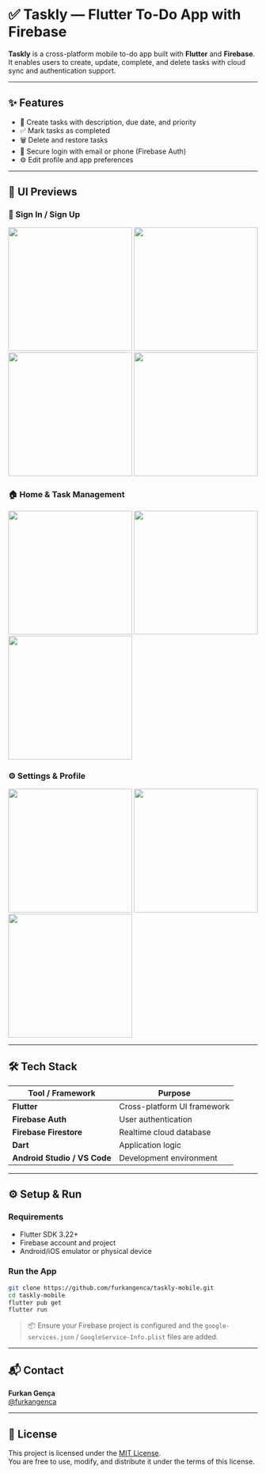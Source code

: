 # ✅ Taskly — Flutter To-Do App with Firebase

**Taskly** is a cross-platform mobile to-do app built with **Flutter** and **Firebase**.  
It enables users to create, update, complete, and delete tasks with cloud sync and authentication support.

---

## ✨ Features

- 📝 Create tasks with description, due date, and priority  
- ✅ Mark tasks as completed  
- 🗑️ Delete and restore tasks  
- 🔐 Secure login with email or phone (Firebase Auth)  
- ⚙️ Edit profile and app preferences  

---

## 📱 UI Previews

### 🔐 Sign In / Sign Up

<img src="https://github.com/user-attachments/assets/10f47999-02e4-4213-aabf-7c832b933564" width="250" />
<img src="https://github.com/user-attachments/assets/fcbf654a-bed6-481a-a266-185a00611830" width="250" />
<img src="https://github.com/user-attachments/assets/c1294e27-02d3-4329-bfc5-c72d5fc05c38" width="250" />
<img src="https://github.com/user-attachments/assets/5c5835e5-13b4-42f8-96d4-46eef3e038bb" width="250" />

### 🏠 Home & Task Management

<img src="https://github.com/user-attachments/assets/d356e116-052d-4ca6-9a4d-3f16e7020921" width="250" />
<img src="https://github.com/user-attachments/assets/e0ca6838-1ce7-47ac-a403-6f529091c0d6" width="250" />
<img src="https://github.com/user-attachments/assets/341bf380-8a0c-42d2-98de-4a8ee95b974d" width="250" />

### ⚙️ Settings & Profile

<img src="https://github.com/user-attachments/assets/66a346c4-f04e-4930-9967-8e2129a14267" width="250" />
<img src="https://github.com/user-attachments/assets/f4725b60-6b11-40dc-9c4d-695609facf34" width="250" />
<img src="https://github.com/user-attachments/assets/0ffe7aa5-f85d-4bae-93bf-b2fbbccb10a6" width="250" />

---

## 🛠️ Tech Stack

| Tool / Framework        | Purpose                        |
|--------------------------|--------------------------------|
| **Flutter**              | Cross-platform UI framework    |
| **Firebase Auth**        | User authentication            |
| **Firebase Firestore**   | Realtime cloud database        |
| **Dart**                 | Application logic              |
| **Android Studio / VS Code** | Development environment     |

---

## ⚙️ Setup & Run

### Requirements

- Flutter SDK 3.22+  
- Firebase account and project  
- Android/iOS emulator or physical device

### Run the App

```bash
git clone https://github.com/furkangenca/taskly-mobile.git
cd taskly-mobile
flutter pub get
flutter run
```

> 📦 Ensure your Firebase project is configured and the `google-services.json` / `GoogleService-Info.plist` files are added.

---

## 📬 Contact

**Furkan Gença**  
[@furkangenca](https://github.com/furkangenca)

---

## 📄 License

This project is licensed under the [MIT License](./LICENSE).  
You are free to use, modify, and distribute it under the terms of this license.
